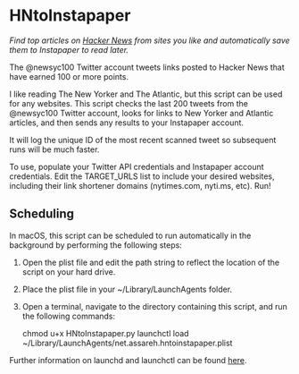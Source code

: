 # HNtoInstapaper
*Find top articles on [Hacker News](http://news.ycombinator.com) from sites you like and automatically save them to Instapaper to read later.*

The @newsyc100 Twitter account tweets links posted to Hacker News that have earned 100 or more points.

I like reading The New Yorker and The Atlantic, but this script can be used for any websites. This script checks the last 200 tweets from the @newsyc100 Twitter account, looks for links to New Yorker and Atlantic articles, and then sends any results to your Instapaper account.

It will log the unique ID of the most recent scanned tweet so subsequent runs will be much faster.

To use, populate your Twitter API credentials and Instapaper account credentials. Edit the TARGET_URLS list to include your desired websites, including their link shortener domains (nytimes.com, nyti.ms, etc). Run!

## Scheduling

In macOS, this script can be scheduled to run automatically in the background by performing the following steps:

1. Open the plist file and edit the path string to reflect the location of the script on your hard drive.
2. Place the plist file in your ~/Library/LaunchAgents folder.
3. Open a terminal, navigate to the directory containing this script, and run the following commands:

    chmod u+x HNtoInstapaper.py
    launchctl load ~/Library/LaunchAgents/net.assareh.hntoinstapaper.plist

Further information on launchd and launchctl can be found [here](https://nathangrigg.com/2012/07/schedule-jobs-using-launchd).